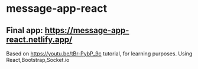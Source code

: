 # message-app-react
## Final app: https://message-app-react.netlify.app/

Based on https://youtu.be/tBr-PybP_9c tutorial, for learning purposes.
Using React,Bootstrap,Socket.io
